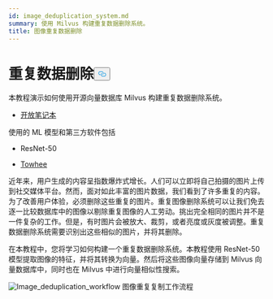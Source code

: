 ```yaml
---
id: image_deduplication_system.md
summary: 使用 Milvus 构建重复数据删除系统。
title: 图像重复数据删除
---
```

<h1 id="Image-Deduplication" class="common-anchor-header">重复数据删除<button data-href="#Image-Deduplication" class="anchor-icon" translate="no">
      <svg translate="no"
        aria-hidden="true"
        focusable="false"
        height="20"
        version="1.1"
        viewBox="0 0 16 16"
        width="16"
      >
        <path
          fill="#0092E4"
          fill-rule="evenodd"
          d="M4 9h1v1H4c-1.5 0-3-1.69-3-3.5S2.55 3 4 3h4c1.45 0 3 1.69 3 3.5 0 1.41-.91 2.72-2 3.25V8.59c.58-.45 1-1.27 1-2.09C10 5.22 8.98 4 8 4H4c-.98 0-2 1.22-2 2.5S3 9 4 9zm9-3h-1v1h1c1 0 2 1.22 2 2.5S13.98 12 13 12H9c-.98 0-2-1.22-2-2.5 0-.83.42-1.64 1-2.09V6.25c-1.09.53-2 1.84-2 3.25C6 11.31 7.55 13 9 13h4c1.45 0 3-1.69 3-3.5S14.5 6 13 6z"
        ></path>
      </svg>
    </button></h1><p>本教程演示如何使用开源向量数据库 Milvus 构建重复数据删除系统。</p>
<ul>
<li><a href="https://github.com/towhee-io/examples/blob/main/image/image_deduplication/image_deduplication.ipynb">开放笔记本</a></li>
</ul>
<p>使用的 ML 模型和第三方软件包括</p>
<ul>
<li><p>ResNet-50</p></li>
<li><p><a href="https://www.google.com/url?sa=t&amp;rct=j&amp;q=&amp;esrc=s&amp;source=web&amp;cd=&amp;cad=rja&amp;uact=8&amp;ved=2ahUKEwjm8-KEjtj7AhVPcGwGHapPB40QFnoECAgQAQ&amp;url=https%3A%2F%2Ftowhee.io%2F&amp;usg=AOvVaw37IzMMiyxGtj82K7O4fInn">Towhee</a></p></li>
</ul>
<p>近年来，用户生成的内容呈指数爆炸式增长。人们可以立即将自己拍摄的图片上传到社交媒体平台。然而，面对如此丰富的图片数据，我们看到了许多重复的内容。为了改善用户体验，必须删除这些重复的图片。重复图像删除系统可以让我们免去逐一比较数据库中的图像以剔除重复图像的人工劳动。挑出完全相同的图片并不是一件复杂的工作。但是，有时图片会被放大、裁剪，或者亮度或灰度被调整。重复数据删除系统需要识别出这些相似的图片，并将其删除。</p>
<p>在本教程中，您将学习如何构建一个重复数据删除系统。本教程使用 ResNet-50 模型提取图像的特征，并将其转换为向量。然后将这些图像向量存储到 Milvus 向量数据库中，同时也在 Milvus 中进行向量相似性搜索。</p>
<p>
  
   <span class="img-wrapper"> <img translate="no" src="/docs/v2.4.x/assets/image_deduplication.png" alt="Image_deduplication_workflow" class="doc-image" id="image_deduplication_workflow" />
   </span> <span class="img-wrapper"> <span>图像重复复制工作流程</span> </span></p>

